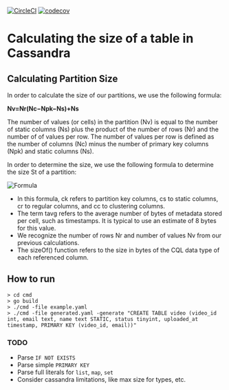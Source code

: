 [![CircleCI](https://circleci.com/gh/johnnywidth/cql-calculator.svg?style=svg)](https://circleci.com/gh/johnnywidth/cql-calculator) [![codecov](https://codecov.io/gh/johnnywidth/cql-calculator/branch/master/graph/badge.svg)](https://codecov.io/gh/johnnywidth/cql-calculator)

# Calculating the size of a table in Cassandra

## Calculating Partition Size

In order to calculate the size of our partitions, we use the following formula:

**Nv=Nr(Nc−Npk−Ns)+Ns**

The number of values (or cells) in the partition (Nv) is equal to the number of static columns (Ns) plus the product of the number of rows (Nr) and the number of of values per row. The number of values per row is defined as the number of columns (Nc) minus the number of primary key columns (Npk) and static columns (Ns).

In order to determine the size, we use the following formula to determine the size St of a partition:

![](https://github.com/johnnywidth/cql-calculator/raw/master/size-formula.png "Formula")

 - In this formula, ck refers to partition key columns, cs to static columns, cr to regular columns, and cc to clustering columns.
 - The term tavg refers to the average number of bytes of metadata stored per cell, such as timestamps. It is typical to use an estimate of 8 bytes for this value.
 - We recognize the number of rows Nr and number of values Nv from our previous calculations.
 - The sizeOf() function refers to the size in bytes of the CQL data type of each referenced column.

## How to run

```
> cd cmd
> go build
> ./cmd -file example.yaml
> ./cmd -file generated.yaml -generate "CREATE TABLE video (video_id int, email text, name text STATIC, status tinyint, uploaded_at timestamp, PRIMARY KEY (video_id, email))"
```

### TODO
 - Parse `IF NOT EXISTS`
 - Parse simple `PRIMARY KEY`
 - Parse full literals for `list`, `map`, `set`
 - Consider cassandra limitations, like max size for types, etc.
